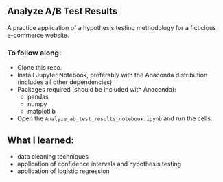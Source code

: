 ## Analyze A/B Test Results
A practice application of a hypothesis testing methodology for a ficticious e-commerce website. 

### To follow along:

* Clone this repo.
* Install Jupyter Notebook, preferably with the Anaconda distribution (includes all other dependencies)
* Packages required (should be included with Anaconda): 
  * pandas
  * numpy
  * matplotlib
* Open the `Analyze_ab_test_results_notebook.ipynb` and run the cells.

## What I learned:
* data cleaning techniques
* application of confidence intervals and hypothesis testing
* application of logistic regression
